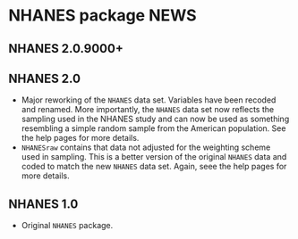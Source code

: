 # NHANES package NEWS

## NHANES 2.0.9000+


## NHANES 2.0

 * Major reworking of the `NHANES` data set.  Variables have been recoded and renamed.  More importantly, the `NHANES` data set now reflects the sampling used in the NHANES study and can now be used as something resembling a simple random sample from the American population.  See the help pages for more details.
 * `NHANESraw` contains that data not adjusted for the weighting scheme used in sampling.  This is a better version of the original `NHANES` data and coded to match the new `NHANES` data set.  Again, seee the help pages for more details.

## NHANES 1.0

 * Original `NHANES` package.